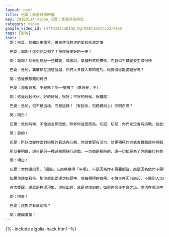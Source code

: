 ```yaml
---
layout: post
title: 巴夏：能量時高時低
key: 20180114_video_巴夏：能量時高時低
category: video
google_video_id: 147TN32IJaDINZ_OgrO0Et2mCmtCp3rKFcA
tags: [影片]
text: |
  問：巴夏，我難以用語言，來表達我對你的愛和感激之情

  巴夏：謝謝！這句話就夠了！祝你有美好的一天！

  問：謝謝！我最近經歷一些轉變，或者說，某種形式的擴張，而且似乎轉變發生得很快

  巴夏：是的，事情都在加速發展，你們大多數人都知道的。你覺得你能處理好嗎？

  問：感覺像顛簸的騎行

  巴夏：那很興奮，不是嗎？啊⋯⋯猶豫了（意思是：不）

  問：感覺起起伏伏。好的時候，很好；不好的時候，很糟糕！

  巴夏：是的，但不是這樣，而是這樣！（有起伏，但總體向上）你明白嗎？

  問：明白！

  巴夏：低的時候，不像過去那麼低，除非你這麼認為。切記，切記：你們肯定會有挑戰，如此你們才能學習，才能成長，如此你們才能不斷擴展，才能不斷加速，但挑戰並不一定是消極的，不一定是痛苦的，沒有什麼所謂的，天注定的困難局面，是你所認定的，你跟這種情況的關係，導致你體驗到了困難（你面對的態度）。你明白嗎？

  問：是的！

  巴夏：所以改變你面對挑戰的看法與心態，你就會更有活力，以更積極的方式去體驗這些挑戰，因為這就是他們出現的目的，挑戰，映射出你內在的可能的、與真我不協調的負面信念系統，這樣你才能覺察到它們，並釋放它們，這樣你可以將它們的能量，融合到你的擴展體驗中（像宇宙在擴展）。這就是「跟隨你的興奮」的功效之一，這就是「跟隨你的興奮」的作用之一，它像一面鏡子，向你展示你內在，那些限制你喜樂，阻礙你興奮的負面信念系統，如此你可以處理它們，並釋放它們，這樣你可以享受你的「顛簸騎行之旅」，就像你享受在遊樂園，玩的各種遊戲一樣，因為你知道，即使在這階段的騎行有點嚇人，但總體上來說，你知道這旅程是安全的，而且最終你會離開它，並開始下一次旅行。

  所以要明白，這只是另一種遊樂園騎行遊戲，一切都是暫時的，這一切都是為了你的最佳利益，因為你說過，你買一張「地球遊樂園」的門票，就是要學習這些。明白？

  問：明白！

  巴夏：當你這麼看，「顛簸」反而將變得「平順」，不是因為你不需要顛簸，而是因為他們不需要存在，因為你願意接納它們，接納它們的一切：所是，所為何來，所教你的，而且你以更積極的方式，來看待它們，一旦你接納、允許它們做著該做的事，那麼它們就開開心心幹活，幹完走人。你若痛苦不斷/厄運纏身，那是因為，你一直在抗拒它們跟你說的話：「我們來，是要告訴你，我們為什麼來」，但你如果說，我的人生不該是這樣的，我不知道，自己為何一直在恐懼中，肯定是哪裡出錯了，怎麼這裡一個障礙，那裡一個坑，那你就會覺得，你的部分人生：跟你不相關，不屬於你，因為如果坑/障礙出現在那裡，那肯定有出現的目的，而如果你否定這個目的，否定它的作用，那麼坑，就會不斷出現，不斷出現，，而且越來越強烈，越來越強烈，直到：「坑坑窪窪」。最後，人家就會說你：腦袋有坑！所以，坑出現在你肩膀的時候，你就要注意了，你覺察到它了，它就不會變大變深，所以對所發生的任何事，都別抗拒，，順流，從中學習，並賦予它積極的意義，即使有些事情，你不喜歡，你也明白：它的發生，對你有積極意義，是來祝福你的。

  如果你這麼看待，那你就能從這次經歷中，收穫積極的效果，不論事件因何而起，不論別人怎麼看，也不論別人是怎麼處理這種情況，如果你認定它是積極的，是來祝福你的，那你就能從中受益，從中得到祝福，如果你認為是負面的、有害的，那結果就是負面的，你就有苦頭吃了。

  再次提醒，這就是物理現象，你給出的，就是你收到的，如果你信任生命之流，並活在順流中，那你就會明白，每一件事情，它的發生，都是來祝福我的《輕而易舉的富足II》，如果你保持在這種狀態/心態，那你就會發現，事情在朝著這個方向，加速發展，而且事情會變得順利，即使「顛簸再現」，你也會享受這個顛簸，就像你享受遊樂園裡面的「過山車」一樣，明白嗎？

  問：明白！

  巴夏：這對你有幫助嗎？

  問：醍醐灌頂！
---
```


{%- include algolia-hack.html -%}

